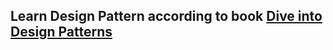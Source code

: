 ## Learn Design Pattern according to book [Dive into Design Patterns](https://refactoring.guru/design-patterns/book)
